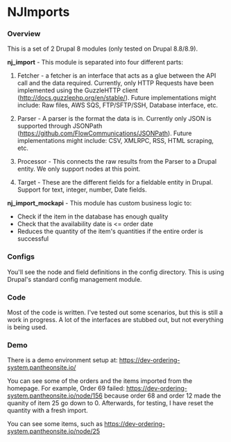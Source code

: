# NJImports

### Overview
This is a set of 2 Drupal 8 modules (only tested on Drupal 8.8/8.9).

**nj_import** - This module is separated into four different parts:

1. Fetcher - a fetcher is an interface that acts as a glue between the API call and the data required. Currently, only HTTP Requests have been implemented using the GuzzleHTTP client (http://docs.guzzlephp.org/en/stable/). Future implementations might include: Raw files, AWS SQS, FTP/SFTP/SSH, Database interface, etc.

2. Parser - A parser is the format the data is in. Currently only JSON is supported through JSONPath (https://github.com/FlowCommunications/JSONPath). Future implementations might include: CSV, XMLRPC, RSS, HTML scraping, etc.

3. Processor - This connects the raw results from the Parser to a Drupal entity. We only support nodes at this point.

4. Target - These are the different fields for a fieldable entity in Drupal.  Support for text, integer, number, Date fields.

**nj_import_mockapi** - This module has custom business logic to:

- Check if the item in the database has enough quality
- Check that the availability date is <= order date
-  Reduces the quantity of the item's quantities if the entire order is successful

### Configs
You'll see the node and field definitions in the config directory. This is using Drupal's standard config management module.

### Code
Most of the code is written. I've tested out some scenarios, but this is still a work in progress. A lot of the interfaces are stubbed out, but not everything is being used.

### Demo
There is a demo environment setup at: https://dev-ordering-system.pantheonsite.io/

You can see some of the orders and the items imported from the homepage. For example, Order 69 failed: https://dev-ordering-system.pantheonsite.io/node/156 because order 68 and order 12 made the quanity of item 25 go down to 0. Afterwards, for testing, I have reset the quantity with a fresh import.

You can see some items, such as https://dev-ordering-system.pantheonsite.io/node/25
